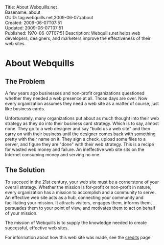 Title: About Webquills.net  
Basename: about  
GUID: tag:webquills.net,2009-06-07:/about  
Created: 2009-06-07T07:51  
Updated: 2009-06-07T07:51  
Published: 1970-06-07T07:51
Description: Webquills.net helps web developers, designers, and marketers improve the effectiveness of their web sites.  

# About Webquills

## The Problem
A few years ago businesses and non-profit organizations questioned whether they needed a web presence at all. Those days are over. Now every organization assumes they need a web site as a matter of course, just like business cards. 

Unfortunately, many organizations put about as much thought into their web strategy as they do into their business card strategy. Which is to say, almost none. They go to a web designer and say "build us a web site" and then carry on with their business until the designer comes back with something pretty with their name on it. They sign a check, upload some files to a server, and figure they are "done" with their web strategy. This is a recipe for wasted web money and failure. An ineffective web site sits on the Internet consuming money and serving no one.

## The Solution
To succeed in the 21st century, your web site must be a cornerstone of your overall strategy. Whether the mission is for-profit or non-profit in nature, every organization has a mission to accomplish and a community to serve. An effective web site acts as a hub, connecting your community and facilitating your mission. It attracts visitors, engages them, informs them, persuades them to your point of view, and motivates them to act on behalf of your mission.

The mission of Webquills is to supply the knowledge needed to create successful, effective web sites.

For information about how this web site was made, see the [credits](/credits.html) page.
